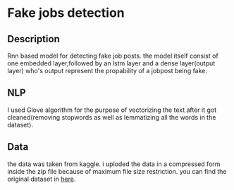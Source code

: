# Fake jobs detection

## Description
Rnn based model for detecting fake job posts.
the model itself consist of one embedded layer,followed by an lstm layer and a dense layer(output layer) who's output represent the propability of a jobpost being fake.
## NLP
I used Glove algorithm for the purpose of vectorizing the text after it got cleaned(removing stopwords as well as lemmatizing all the words in the dataset).

## Data
the data was taken from kaggle.
i uploded the data in a compressed form inside the zip file because of maximum file size restriction.
you can find the original dataset in [here](https://www.kaggle.com/shivamb/real-or-fake-fake-jobposting-prediction).
